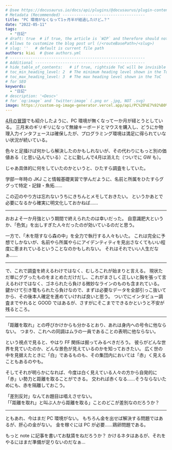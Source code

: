 ```yaml
---
# @see https://docusaurus.io/docs/api/plugins/@docusaurus/plugin-content-blog#markdown-front-matter
# Metadata (Recommended) ------------------------------------
title: "PC 環境がなくなって1ヶ月半が経過したけど…？"
date: "2022-05-11"
tags:
  - "日記"
# draft: true  # if true, the article is `WIP` and therefore should not be published yet
# Allows to customize the blog post url (/<routeBasePath>/<slug>)
# slug: ''   # default is current file path
authors: kiai  # @see authors.yml
# -----------------------------------------------------------
# Additional ------------------------------------------------
# hide_table_of_contents:   # if true, rightside ToC will be invisible
# toc_min_heading_level: 2  # The minimum heading level shown in the ToC
# toc_max_heading_level: 3  # The max heading level shown in the ToC
# for SEO
keywords:
  - "日記"
# description: '<Desc>'
# for `og:image` and `twitter:image` (.png or .jpg, NOT .svg)
image: https://custom-og-image-generator.vercel.app/api/PC%20%E7%92%B0%E5%A2%83%E3%81%8C%E3%81%AA%E3%81%8F%E3%81%AA%E3%81%A3%E3%81%A61%E3%83%B6%E6%9C%88%E5%8D%8A%E3%81%8C%E7%B5%8C%E9%81%8E%E3%81%97%E3%81%9F%E3%81%91%E3%81%A9%E2%80%A6%EF%BC%9F.png?theme=light&copyright=Kiai+de+Nantoka&logo=https%3A%2F%2Fgithub.githubassets.com%2Fimages%2Fmona-loading-default-static.svg&avater=https%3A%2F%2Favatars.githubusercontent.com%2Fu%2F20794309&author=Kiai&aka=%40Ningensei848&site=%E6%B0%97%E5%90%88%E3%81%A7%E3%81%AA%E3%82%93%E3%81%A8%E3%81%8B&tags=%E6%97%A5%E8%A8%98&tags=%E3%81%93%E3%82%8C%E3%81%8B%E3%82%89%E3%81%A9%E3%83%BC%E3%81%99%E3%82%8B%EF%BC%9F
---
```



[4月の冒頭](https://ningensei848.github.io/2022/04/01)でも紹介したように、PC 環境が無くなって一か月が経とうとしている。
三月末のギリギリになって無線キーボードとマウスを購入し、どうにか物理入力インタフェースは確保したが、プログラミング環境は満足に得られていない状況が続いている。

色々と足掻けば何かしら解決したのかもしれないが、その代わりにもっと別の価値ある（と思い込んでいる）ことに勤しんで4月は消えた（ついでに GW も）。

<!-- truncate -->

じゃあ具体的に何をしていたのかというと、ひたすら調査をしていた。

学部一年時の JKJ こと情報基礎実習で学んだように、名前と所属をひたすらググって特定・記録・魚拓……

この辺のやり方は忘れないうちにきちんとメモしておきたい。
というかあとで必要になるから確実に明文化しておかねば……

---

おおよそ一か月強という期間で終えられたのは幸いだった。
自意識肥大というか、「色気」を出しすぎた人々だったのが効いているのだと思う。

一方で、「木を隠すなら森の中」を全力で執行する人々もいた。
これは完全に予想でしかないが、名前やら所属やらにアイデンティティを見出さなくてもいい程度に恵まれているということなのかもしれない。
それはそれでいい人生だなぁ……

---

で、これで調査を終えるわけではなく、むしろこれが始まりと言える。
現状ただ単にググったものをまとめただけだし、これがまさしく正しいと胸を張って言えるわけではなく、ゴネられたら負ける微妙なラインのものも含まれている。
鍵かけて引き篭もられたら負けなので、まずは必要なデータを全部引っこ抜いてから、その後本人確定を進めていければ良いと思う。
ついでにインタビュー調査までやれると GOOD ではあるが、さすがにそこまでできるかというと不安が残るところ。

---

「距離を取れ」との呼びかけからも分かるとおり、あれは身内への号令に他ならない。
つまり、これへの同調はムラの一員であることの表明に他ならない。

という視点で見ると、やはり FF 関係は掘ってみるべきだろう。
彼らがどんな世界を見ていたのか、どんな景色が見えているのかを知っておきたい。
広く世の中を見据えたときに「白」であるものも、その集団内においては「赤」く見えることもあるのやも。

そしてそれが明らかになれば、今度は白く見えている人々の方から自発的に「赤」い勢力と距離を取ることができる。
交われば赤くなる……そうならないためにも、赤を隔離しておこう。

「差別反対」なんてお題目は唱えさせない。<br />
「「距離を取れ」と叫ぶ人から距離を取る」ことのどこが差別なのだろうか？

---

ともあれ、今はまだ PC 環境がない。
もちろん金を出せば解決する問題ではあるが、肝心の金がない。
金を稼ぐには PC が必要……鶏卵問題である。

もっと note に記事を書いてお駄賃をねだろうか？
かけるネタはあるが、それをやるにはまだ準備が足りないのだなぁ…